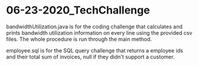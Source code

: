 # 06-23-2020_TechChallenge 

bandwidthUtilization.java is for the coding challenge that calculates and prints bandwidth utilization information on every line using the provided csv files. The whole procedure is run through the main method.

employee.sql is for the SQL query challenge that returns a employee ids and their total sum of invoices, null if they didn't support a customer.